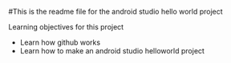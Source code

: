 #This is the readme file for the android studio hello world project

Learning objectives for this project
* Learn how github works
* Learn how to make an android studio helloworld project
